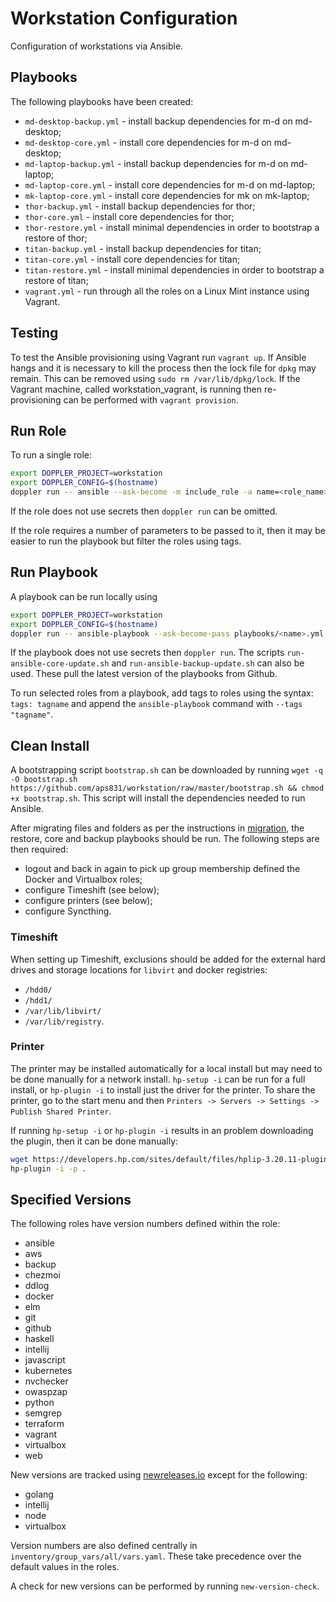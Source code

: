 # Workstation Configuration

Configuration of workstations via Ansible.

## Playbooks

The following playbooks have been created:

-   `md-desktop-backup.yml` - install backup dependencies for m-d on md-desktop;
-   `md-desktop-core.yml` - install core dependencies for m-d on md-desktop;
-   `md-laptop-backup.yml` - install backup dependencies for m-d on md-laptop;
-   `md-laptop-core.yml` - install core dependencies for m-d on md-laptop;
-   `mk-laptop-core.yml` - install core dependencies for mk on mk-laptop;
-   `thor-backup.yml` - install backup dependencies for thor;
-   `thor-core.yml` - install core dependencies for thor;
-   `thor-restore.yml` - install minimal dependencies in order to bootstrap a restore of thor;
-   `titan-backup.yml` - install backup dependencies for titan;
-   `titan-core.yml` - install core dependencies for titan;
-   `titan-restore.yml` - install minimal dependencies in order to bootstrap a restore of titan;
-   `vagrant.yml` - run through all the roles on a Linux Mint instance using Vagrant.

## Testing

To test the Ansible provisioning using Vagrant run `vagrant up`. If Ansible hangs and it is necessary to kill the process then the lock file for `dpkg` may remain. This can be removed using `sudo rm /var/lib/dpkg/lock`. If the Vagrant machine, called workstation_vagrant, is running then re-provisioning can be performed with `vagrant provision`.

## Run Role

To run a single role:

```bash
export DOPPLER_PROJECT=workstation
export DOPPLER_CONFIG=$(hostname)
doppler run -- ansible --ask-become -m include_role -a name=<role_name> --extra-vars "<variable_name1>=<variable_value1> <variable_name2>=<variable_value2>" <host_name>
```

If the role does not use secrets then `doppler run` can be omitted.

If the role requires a number of parameters to be passed to it, then it may be easier to run the playbook but filter the roles using tags.

## Run Playbook

A playbook can be run locally using

```bash
export DOPPLER_PROJECT=workstation
export DOPPLER_CONFIG=$(hostname)
doppler run -- ansible-playbook --ask-become-pass playbooks/<name>.yml
```

If the playbook does not use secrets then `doppler run`. The scripts `run-ansible-core-update.sh` and `run-ansible-backup-update.sh` can also be used. These pull the latest version of the playbooks from Github.

To run selected roles from a playbook, add tags to roles using the syntax: `tags: tagname` and append the `ansible-playbook` command with `--tags "tagname"`.

## Clean Install

A bootstrapping script `bootstrap.sh` can be downloaded by running `wget -q -O bootstrap.sh https://github.com/aps831/workstation/raw/master/bootstrap.sh && chmod +x bootstrap.sh`. This script will install the dependencies needed to run Ansible.

After migrating files and folders as per the instructions in [migration](MIGRATION.md), the restore, core and backup playbooks should be run. The following steps are then required:

-   logout and back in again to pick up group membership defined the Docker and Virtualbox roles;
-   configure Timeshift (see below);
-   configure printers (see below);
-   configure Syncthing.

### Timeshift

When setting up Timeshift, exclusions should be added for the external hard drives and storage locations for `libvirt` and docker registries:

-   `/hdd0/`
-   `/hdd1/`
-   `/var/lib/libvirt/`
-   `/var/lib/registry`.

### Printer

The printer may be installed automatically for a local install but may need to be done manually for a network install. `hp-setup -i` can be run for a full install, or `hp-plugin -i` to install just the driver for the printer. To share the printer, go to the start menu and then `Printers -> Servers -> Settings -> Publish Shared Printer`.

If running `hp-setup -i` or `hp-plugin -i` results in an problem downloading the plugin, then it can be done manually:

```bash
wget https://developers.hp.com/sites/default/files/hplip-3.20.11-plugin.run
hp-plugin -i -p .
```

## Specified Versions

The following roles have version numbers defined within the role:

-   ansible
-   aws
-   backup
-   chezmoi
-   ddlog
-   docker
-   elm
-   git
-   github
-   haskell
-   intellij
-   javascript
-   kubernetes
-   nvchecker
-   owaspzap
-   python
-   semgrep
-   terraform
-   vagrant
-   virtualbox
-   web

New versions are tracked using [newreleases.io](https://newreleases.io/) except for the following:

-   golang
-   intellij
-   node
-   virtualbox

Version numbers are also defined centrally in `inventory/group_vars/all/vars.yaml`. These take precedence over the default values in the roles.

A check for new versions can be performed by running `new-version-check`.
